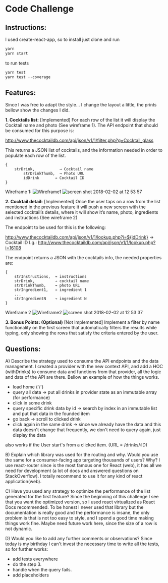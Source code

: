 # Code Challenge

## Instructions:

I used create-react-app, so to install just clone and run

```js
yarn
yarn start
```

to run tests

```js
yarn test
yarn test --coverage
```

## Features:

Since I was free to adapt the style... I change the layout a little, the prints bellow show the changes I did.

**1. Cocktails list:**
[Implemented]
For each row of the list it will display the Cocktail name and photo (See wireframe 1).
The API endpoint that should be consumed for this purpose is:

http://www.thecocktaildb.com/api/json/v1/1/filter.php?g=Cocktail_glass

This returns a JSON list of cocktails, and the information needed in order to populate each row of the list.

```
{
 	strDrink,           → Cocktail name
     	strDrinkThumb,  → Photo URL
      	idDrink       → Cocktail ID
}
```

Wireframe 1:
![Wireframe1](https://user-images.githubusercontent.com/11433064/44490661-4cfe1e80-a635-11e8-8e2b-a59da1e10352.png)
![screen shot 2018-02-02 at 12 53 57](https://user-images.githubusercontent.com/263229/35742087-40b1ce26-0818-11e8-91d7-5c2ea0d4a6aa.png)

**2. Cocktail detail:**
[Implemented]
Once the user taps on a row from the list mentioned in the previous feature it will push a new screen with the selected cocktail’s details, where it will show it’s name, photo, ingredients and instructions (See wireframe 2)

The endpoint to be used for this is the following:

http://www.thecocktaildb.com/api/json/v1/1/lookup.php?i=${idDrink} → Cocktail ID
I.g.: http://www.thecocktaildb.com/api/json/v1/1/lookup.php?i=16108

The endpoint returns a JSON with the cocktails info, the needed properties are:

```
{
	strInstructions,  → instructions
	strDrink,         → cocktail name
	strDrinkThumb,    → photo URL
	strIngredient1,   → ingredient 1
	...
	strIngredientN    → ingredient N
}
```

Wireframe 2
![Wireframe2](https://user-images.githubusercontent.com/11433064/44490646-3f489900-a635-11e8-9e0f-6ebaae737da6.png)
![screen shot 2018-02-02 at 12 53 37](https://user-images.githubusercontent.com/263229/35742155-63205b1c-0818-11e8-8b4b-608a46eaa718.png)

**3. Bonus Points: (Optional)**
[Not Implemented]
Implement a filter by name functionality on the first screen that automatically filters the results while typing, only showing the rows that satisfy the criteria entered by the user.

## Questions:

A) Describe the strategy used to consume the API endpoints and the data management.
I created a provider with the new context API, and add a HOC (withDrinks) to consume data and functions from that provider, all the logic and data of the API are there. Bellow an example of how the things works.
 * load home ('/')
 * query all data -> put all drinks in provider state as an immutable array (for performance)
* click in some drink
* query specific drink data by id -> search by index in an immutable list and put that data in the founded item
* go back -> scroll to clicked drink
* click again in the same drink -> since we already have the data and this data doesn't change that frequently, we don't need to query again, just display the data

also works if the User start's from a clicked item. (URL = /drinks/:ID)

B) Explain which library was used for the routing and why. Would you use the same for a consumer-facing app targeting thousands of users? Why?
I use react-router since is the most famous one for React (web), it has all we need for development (a lot of docs and answered questions on StackOverflow). I totally recommend to use it for any kind of react application(web).

C) Have you used any strategy to optimize the performance of the list generated for the first feature?
Since the beginning of this challenge I see that you want the optimized version, so I used react virtualized as React Docs recommended. To be honest I never used that library but the documentation is really good and the performance is insane, the only problem is that is not too easy to style, and I spend a good time making things work fine. Maybe need future work here, since the size of a row is not dynamic.

D) Would you like to add any further comments or observations?
Since today is my birthday I can't invest the necessary time to write all the tests, so for further works:
 * add tests everywhere
 * do the step 3.
 * handle when the query fails.
 * add placeholders
